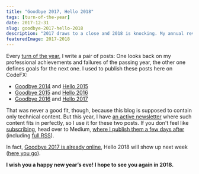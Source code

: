```yaml
---
title: "Goodbye 2017, Hello 2018"
tags: [turn-of-the-year]
date: 2017-12-31
slug: goodbye-2017-hello-2018
description: "2017 draws to a close and 2018 is knocking. My annual review and preview went to my newsletter, so subscribe or head over to Medium to read them."
featuredImage: 2017-2018
---
```


Every [turn of the year](tag:turn-of-the-year), I write a pair of posts: One looks back on my professional achievements and failures of the passing year, the other one defines goals for the next one.
I used to publish these posts here on CodeFX:

-   [Goodbye 2014](goodbye-2014) and [Hello 2015](hello-2015)
-   [Goodbye 2015](goodbye-2015) and [Hello 2016](hello-2016)
-   [Goodbye 2016](goodbye-2016) and [Hello 2017](hello-2017)

That was never a good fit, though, because this blog is supposed to contain only technical content.
But this year, I have [an active newsletter](http://blog.codefx.org/newsletter/) where such content fits in perfectly, so I use it for these two posts.
If you don't feel like [subscribing](http://blog.codefx.org/newsletter/), head over to Medium, [where I publish them a few days after](http://medium.com/codefx-weekly) (including [full RSS](https://medium.com/feed/codefx-weekly)).

In fact, [Goodbye 2017 is already online](https://medium.com/codefx-weekly/goodbye-2017-14ecd2481cba), Hello 2018 will show up next week ([here you go](https://medium.com/codefx-weekly/hello-2018-f7a284abc1f1)).

**I wish you a happy new year’s eve!
I hope to see you again in 2018.**
